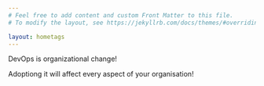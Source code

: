 ```yaml
---
# Feel free to add content and custom Front Matter to this file.
# To modify the layout, see https://jekyllrb.com/docs/themes/#overriding-theme-defaults

layout: hometags
---
```


DevOps is organizational change!

Adoptiong it will affect every aspect of your organisation!
